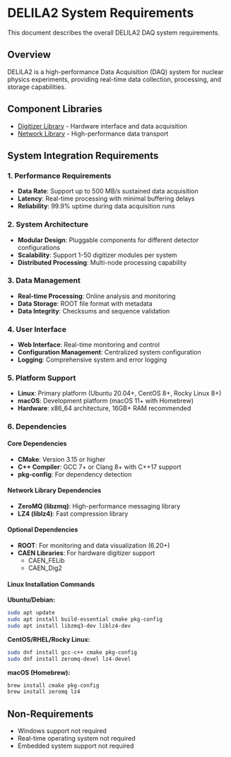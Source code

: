 # DELILA2 System Requirements

This document describes the overall DELILA2 DAQ system requirements.

## Overview
DELILA2 is a high-performance Data Acquisition (DAQ) system for nuclear physics experiments, providing real-time data collection, processing, and storage capabilities.

## Component Libraries
- [Digitizer Library](lib/digitizer/docs/README.md) - Hardware interface and data acquisition
- [Network Library](lib/net/docs/README.md) - High-performance data transport

## System Integration Requirements

### 1. Performance Requirements
- **Data Rate**: Support up to 500 MB/s sustained data acquisition
- **Latency**: Real-time processing with minimal buffering delays
- **Reliability**: 99.9% uptime during data acquisition runs

### 2. System Architecture
- **Modular Design**: Pluggable components for different detector configurations
- **Scalability**: Support 1-50 digitizer modules per system
- **Distributed Processing**: Multi-node processing capability

### 3. Data Management
- **Real-time Processing**: Online analysis and monitoring
- **Data Storage**: ROOT file format with metadata
- **Data Integrity**: Checksums and sequence validation

### 4. User Interface
- **Web Interface**: Real-time monitoring and control
- **Configuration Management**: Centralized system configuration
- **Logging**: Comprehensive system and error logging

### 5. Platform Support
- **Linux**: Primary platform (Ubuntu 20.04+, CentOS 8+, Rocky Linux 8+)
- **macOS**: Development platform (macOS 11+ with Homebrew)
- **Hardware**: x86_64 architecture, 16GB+ RAM recommended

### 6. Dependencies

#### Core Dependencies
- **CMake**: Version 3.15 or higher
- **C++ Compiler**: GCC 7+ or Clang 8+ with C++17 support
- **pkg-config**: For dependency detection

#### Network Library Dependencies
- **ZeroMQ (libzmq)**: High-performance messaging library
- **LZ4 (liblz4)**: Fast compression library

#### Optional Dependencies
- **ROOT**: For monitoring and data visualization (6.20+)
- **CAEN Libraries**: For hardware digitizer support
  - CAEN_FELib
  - CAEN_Dig2

#### Linux Installation Commands

**Ubuntu/Debian:**
```bash
sudo apt update
sudo apt install build-essential cmake pkg-config
sudo apt install libzmq3-dev liblz4-dev
```

**CentOS/RHEL/Rocky Linux:**
```bash
sudo dnf install gcc-c++ cmake pkg-config
sudo dnf install zeromq-devel lz4-devel
```

**macOS (Homebrew):**
```bash
brew install cmake pkg-config
brew install zeromq lz4
```

## Non-Requirements
- Windows support not required
- Real-time operating system not required
- Embedded system support not required